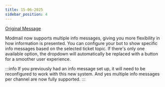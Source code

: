```yaml
---
title: 15-06-2025
sidebar_position: 4
---
```

[Original Message](https://discord.com/channels/1113111089350197380/1316771964487995462/1383580753924980738)


Modmail now supports multiple info messages, giving you more flexibility in how information is presented. You can configure your bot to show specific info messages based on the selected ticket topic. If there's only one available option, the dropdown will automatically be replaced with a button for a smoother user experience.

:::info
If you previously had an info message set up, it will need to be reconfigured to work with this new system. And yes multiple info messages per channel are now fully supported.
:::